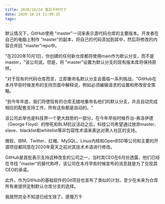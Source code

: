 ```yaml
---
title: 2020/10/24 落后于时代了
date: 2020-10-24 11:09:15
tags:
---
```

默认情况下，GitHub使用 "master"一词来表示源代码仓库的主要版本。开发者在自己的电脑上制作 "master"的副本，将自己的代码添加到其中，然后将修改的内容合并回 "master"repo中。

"在2020年10月1日，你创建的任何新仓库都将使用main作为默认分支，而不是master，"该公司说。但是，将 "master"设置为默认分支的现有版本库将保持原样。

"对于现有的代码仓库而言，立即重命名默认分支会面临一系列挑战，"GitHub在本月早些时候发布的支持页面中解释说，例如必须编辑请求的设置和修改安全策略。

"到今年年底，我们将使现有的仓库无缝地重命名他们的默认分支，并且自动完成相应的配套支持工作，所有这些都是自动的。"

该公司此举也是科技界一个更大趋势的一部分。在今年早些时候乔治-弗洛伊德（George Floyd）的惨死和BLM抗议活动之后，科技公司希望通过放弃master、slave、blacklist和whitelist等非包容性术语来表达对黑人社区的支持。

微软、IBM、Twitter、红帽、MySQL、Linux内核和OpenBSD等公司和主要的开源项目都同意在2020年夏天之前对其技术术语进行修改。

GitHub是首批表示支持这种改变的公司之一，当时其CEO在6月份透露，他们已经在寻找 "master"的替代称呼，该公司在本月早些时候宣布的消息就是为了兑现其CEO的承诺。

此外，作为GitHub的基础软件的Git项目也宣布了类似的计划，至少在未来为仓库所有者提供定制默认仓库分支的选择。

我居然完全不知道已经生效了，感慨万千